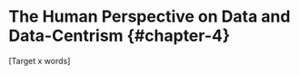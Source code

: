 The Human Perspective on Data and Data-Centrism {#chapter-4}
=======================
[Target x words]
